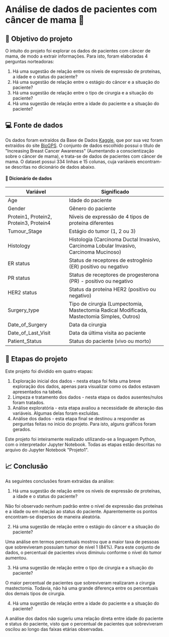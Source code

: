 # Análise de dados de pacientes com câncer de mama 🌹

## 🎯 Objetivo do projeto

O intuito do projeto foi explorar os dados de pacientes com câncer de mama, de modo a extrair informações. Para isto, foram elaboradas 4 perguntas norteadoras:
 
1) Há uma sugestão de relação entre os níveis de expressão de proteínas, a idade e o status do paciente?
2) Há uma sugestão de relação entre o estágio do câncer e a situação do paciente?
3) Há uma sugestão de relação entre o tipo de cirurgia e a situação do paciente?
4) Há uma sugestão de relação entre a idade do paciente e a situação do paciente?

## 💻 Fonte de dados 

Os dados foram extraídos da Base de Dados [Kaggle](https://www.kaggle.com/datasets/kellistephenson/increasing-breast-cancer-awareness?resource=download), que por sua vez foram extraídos do site [BioGPS](http://biogps.org/dataset/tag/brca1/). O conjunto de dados escolhido possui o título de "Increasing Breast Cancer Awareness" (Aumentando a conscientização sobre o câncer de mama), e trata-se de dados de pacientes com câncer de mama. O dataset possui 334 linhas e 15 colunas, cuja variáveis encontram-se descritas no dicionário de dados abaixo.

#### 📖 Dicionário de dados

| Variável | Significado |
|----------|-------------|
| Age | Idade do paciente|
| Gender | Gênero do paciente |
| Protein1, Protein2, Protein3, Protein4 | Níveis de expressão de 4 tipos de proteína diferentes |
| Tumour_Stage | Estágio do tumor (1, 2 ou 3)|
| Histology | Histologia (Carcinoma Ductal Invasivo, Carcinoma Lobular Invasivo, Carcinoma Mucinoso) |
| ER status | Status de receptores de estrogênio (ER) positivo ou negativo |
| PR status | Status de receptores de progesterona (PR) - positivo ou negativo |
| HER2 status | Status da proteína HER2 (positivo ou negativo) |
| Surgery_type | Tipo de cirurgia (Lumpectomia, Mastectomia Radical Modificada, Mastectomia Simples, Outros) |
| Date_of_Surgery | Data da cirurgia |
| Date_of_Last_Visit | Data da última visita ao paciente |
| Patient_Status | Status do paciente (vivo ou morto) |

## 📝 Etapas do projeto
 
Este projeto foi dividido em quatro etapas:

1) Exploração inicial dos dados - nesta etapa foi feita uma breve exploração dos dados, apenas para visualizar como os dados estavam apresentados na tabela.
2) Limpeza e tratamento dos dados - nesta etapa os dados ausentes/nulos foram tratados.
3) Análise exploratória - esta etapa avaliou a necessidade de alteração das variáveis. Algumas delas foram excluídas.
4) Análise dos dados - esta etapa final se destinou a responder as perguntas feitas no início do projeto. Para isto, alguns gráficos foram gerados.
   
Este projeto foi inteiramente realizado utilizando-se a linguagem Python, com o interpretador Jupyter Notebook. Todas as etapas estão descritas no arquivo do Jupyter Notebook "Projeto1".

## 📈 Conclusão

As seguintes conclusões foram extraídas da análise:

1) Há uma sugestão de relação entre os níveis de expressão de proteínas, a idade e o status do paciente?

Não foi observado nenhum padrão entre o nível de expressão das proteínas e a idade ou em relação ao status do paciente. Aparentemente os pontos encontram-se dispersos de maneira aleatória.

2) Há uma sugestão de relação entre o estágio do câncer e a situação do paciente?

Uma análise em termos percentuais mostrou que a maior taxa de pessoas que sobreviveram possuíam tumor de nível 1 (84%). Para este conjunto de dados, o percentual de pacientes vivos diminuiu conforme o nível do tumor aumentou. 

3) Há uma sugestão de relação entre o tipo de cirurgia e a situação do paciente?

O maior percentual de pacientes que sobreviveram realizaram a cirurgia mastectomia. Todavia, não há uma grande diferença entre os percentuais dos demais tipos de cirurgia. 

4) Há uma sugestão de relação entre a idade do paciente e a situação do paciente?

A análise dos dados não sugeriu uma relação direta entre idade do paciente e status do paciente, visto que o percentual de pacientes que sobreviveram oscilou ao longo das faixas etárias observadas. 
